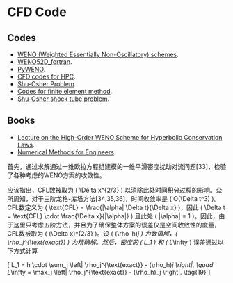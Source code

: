 # CFD Code

## Codes

- [WENO (Weighted Essentially Non-Oscillatory) schemes](https://github.com/wme7/WENO).
- [WENO52D_fortran](https://github.com/aranyadan/WENO52D_fortran).
- [PyWENO](https://pyweno.readthedocs.io/en/latest/index.html).
- [CFD codes for HPC](https://arc4cfd.github.io/cfd_codes/).
- [Shu-Osher Problem](https://hypar.github.io/a00020.html).
- [Codes for finite element method](https://github.com/cpraveen/fem).
- [Shu-Osher shock tube problem](https://github.com/szaghi/Shu-Osher-shock-tube-problem).


## Books

- [Lecture on the High-Order WENO Scheme for Hyperbolic Conservation Laws](https://www.scribd.com/document/743350502/Lecture-Note-on-WENO-Schemes).
- [Numerical Methods for Engineers](https://leifh.folk.ntnu.no/teaching/tkt4140/._main075.html#___sec163).





首先，通过求解通过一维欧拉方程组建模的一维平滑密度扰动对流问题[33]，检验了各种考虑的WENO方案的收敛性。

应该指出，CFL数被取为 \( \Delta x^{2/3} \) 以消除此处时间积分过程的影响。众所周知，对于三阶龙格-库塔方法[34,35,36]，时间收敛率是 \( O(\Delta t^3) \)。CFL数定义为 \( \text{CFL} = \frac{|\alpha| \Delta t}{\Delta x} \)，因此 \( \Delta t = \text{CFL} \cdot \frac{\Delta x}{|\alpha|} \) 且此处 \( |\alpha| = 1 \)。因此，由于这里只考虑五阶方法，并且为了确保整体方案的误差仅是空间收敛性的度量，CFL数被取为 \( (\Delta x)^{2/3} \)。设 \( (\rho_h)_j \) 为数值解，\( \rho_j^{\text{exact}} \) 为精确解。然后，密度的 \( L_1 \) 和 \( L_\infty \) 误差通过以下方式计算

\[ L_1 = h \cdot \sum_j \left| \rho_j^{\text{exact}} - (\rho_h)_j \right|, \quad L_\infty = \max_j \left| \rho_j^{\text{exact}} - (\rho_h)_j \right|. \tag{19} \]
